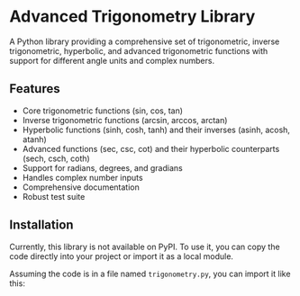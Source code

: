 
# Advanced Trigonometry Library

A Python library providing a comprehensive set of trigonometric, inverse trigonometric, hyperbolic, and advanced trigonometric functions with support for different angle units and complex numbers.

## Features

- Core trigonometric functions (sin, cos, tan)
- Inverse trigonometric functions (arcsin, arccos, arctan)
- Hyperbolic functions (sinh, cosh, tanh) and their inverses (asinh, acosh, atanh)
- Advanced functions (sec, csc, cot) and their hyperbolic counterparts (sech, csch, coth)
- Support for radians, degrees, and gradians
- Handles complex number inputs
- Comprehensive documentation
- Robust test suite

## Installation

Currently, this library is not available on PyPI. To use it, you can copy the code directly into your project or import it as a local module.

Assuming the code is in a file named `trigonometry.py`, you can import it like this:
